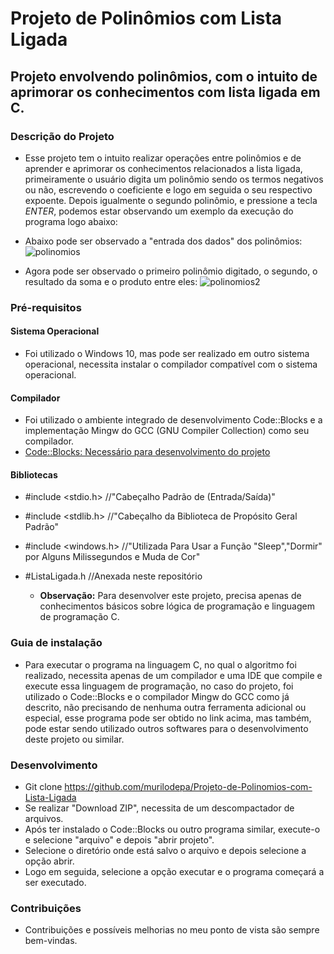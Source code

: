 # Projeto de Polinômios com Lista Ligada

## Projeto envolvendo polinômios, com o intuito de aprimorar os conhecimentos com lista ligada em C.

### Descrição do Projeto
   * Esse projeto tem o intuito realizar operações entre polinômios e de aprender e aprimorar os conhecimentos relacionados a lista ligada, primeiramente o usuário digita um polinômio sendo os termos negativos ou não, escrevendo o coeficiente e logo em seguida o seu respectivo expoente. Depois igualmente o segundo polinômio, e pressione a tecla *ENTER*, podemos estar observando um exemplo da execução do programa logo abaixo:

* Abaixo pode ser observado a "entrada dos dados" dos polinômios:
![polinomios](https://user-images.githubusercontent.com/56207941/66443605-22784c00-ea16-11e9-8cdc-4f75e6ca02bb.PNG)

* Agora pode ser observado o primeiro polinômio digitado, o segundo, o resultado da soma e o produto entre eles:
![polinomios2](https://user-images.githubusercontent.com/56207941/66443674-5a7f8f00-ea16-11e9-89de-8bf04a7e0341.PNG)

 ### Pré-requisitos

#### Sistema Operacional
* Foi utilizado o Windows 10, mas pode ser realizado em outro sistema operacional, necessita instalar o compilador compatível com o sistema operacional.

 #### Compilador
* Foi utilizado o ambiente integrado de desenvolvimento Code::Blocks e a implementação Mingw do GCC (GNU Compiler Collection) como seu compilador.
* <a> [Code::Blocks: Necessário para desenvolvimento do projeto](http://www.codeblocks.org/downloads/26)
  
 #### Bibliotecas
* #include <stdio.h>    //"Cabeçalho Padrão de (Entrada/Saída)"
* #include <stdlib.h>   //"Cabeçalho da Biblioteca de Propósito Geral Padrão"
* #include <windows.h>  //"Utilizada Para Usar a Função "Sleep","Dormir" por Alguns Milissegundos e Muda de Cor"
* #ListaLigada.h //Anexada neste repositório

   * **Observação:** Para desenvolver este projeto, precisa apenas de conhecimentos básicos sobre lógica de programação e linguagem de programação C.

### Guia de instalação
* Para executar o programa na linguagem C, no qual o algoritmo foi realizado, necessita apenas de um compilador e uma IDE que compile e execute essa linguagem de programação, no caso do projeto, foi utilizado o Code::Blocks e o compilador Mingw do GCC como já descrito, não precisando de nenhuma outra ferramenta adicional ou especial, esse programa pode ser obtido no link acima, mas também, pode estar sendo utilizado outros softwares para o desenvolvimento deste projeto ou similar.

### Desenvolvimento
* Git clone https://github.com/murilodepa/Projeto-de-Polinomios-com-Lista-Ligada
* Se realizar "Download ZIP", necessita de um descompactador de arquivos.
* Após ter instalado o Code::Blocks ou outro programa similar, execute-o e selecione "arquivo" e depois "abrir projeto".
* Selecione o diretório onde está salvo o arquivo e depois selecione a opção abrir.
* Logo em seguida, selecione a opção executar e o programa começará a ser executado.

### Contribuições
- Contribuições e possíveis melhorias no meu ponto de vista são sempre bem-vindas.


